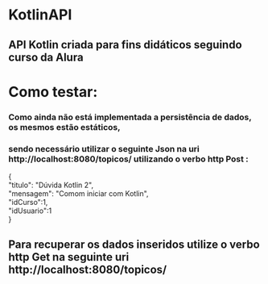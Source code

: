 # KotlinAPI
## API Kotlin criada para fins didáticos seguindo curso da Alura

# Como testar:

### Como ainda não está implementada a persistência de dados, os mesmos estão estáticos,
### sendo necessário utilizar o seguinte Json na uri http://localhost:8080/topicos/ utilizando o verbo http Post :

{<br>
    "titulo": "Dúvida Kotlin 2", <br>
    "mensagem": "Comom iniciar com Kotlin",<br>
    "idCurso":1,<br>
    "idUsuario":1<br>
}


## Para recuperar os dados inseridos utilize o verbo http Get na seguinte uri http://localhost:8080/topicos/

